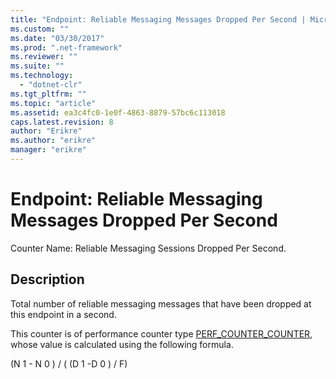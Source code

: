 ```yaml
---
title: "Endpoint: Reliable Messaging Messages Dropped Per Second | Microsoft Docs"
ms.custom: ""
ms.date: "03/30/2017"
ms.prod: ".net-framework"
ms.reviewer: ""
ms.suite: ""
ms.technology: 
  - "dotnet-clr"
ms.tgt_pltfrm: ""
ms.topic: "article"
ms.assetid: ea3c4fc0-1e0f-4863-8879-57bc6c113018
caps.latest.revision: 8
author: "Erikre"
ms.author: "erikre"
manager: "erikre"
---
```

# Endpoint: Reliable Messaging Messages Dropped Per Second
Counter Name: Reliable Messaging Sessions Dropped Per Second.  
  
## Description  
 Total number of reliable messaging messages that have been dropped at this endpoint in a second.  
  
 This counter is of performance counter type [PERF_COUNTER_COUNTER](http://go.microsoft.com/fwlink/?LinkID=94649), whose value is calculated using the following formula.  
  
 (N 1 - N 0 ) / ( (D 1 -D 0 ) / F)
